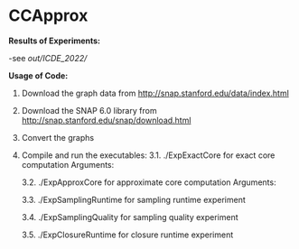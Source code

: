 # CCApprox

**Results of Experiments:**

-see *out/ICDE_2022/*

**Usage of Code:**

1. Download the graph data from http://snap.stanford.edu/data/index.html
2. Download the SNAP 6.0 library from http://snap.stanford.edu/snap/download.html
2. Convert the graphs
3. Compile and run the executables:
    3.1. ./ExpExactCore for exact core computation
    Arguments:
    
    3.2. ./ExpApproxCore for approximate core computation
    Arguments:
    
    3.3. ./ExpSamplingRuntime for sampling runtime experiment
    
    3.4. ./ExpSamplingQuality for sampling quality experiment
    
    3.5. ./ExpClosureRuntime for closure runtime experiment
